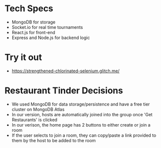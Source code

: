 # Tech Specs
* MongoDB for storage
* Socket.io for real time tournaments
* React.js for front-end
* Express and Node.js for backend logic

# Try it out
* https://strengthened-chlorinated-selenium.glitch.me/

# Restaurant Tinder Decisions
* We used MongoDB for data storage/persistence and have a free tier cluster on MongoDB Atlas
* In our version, hosts are automatically joined into the group once 'Get Restaurants' is clicked
* In our verison, the home page has 2 buttons to either create or join a room
* If the user selects to join a room, they can copy/paste a link provided to them by the host to be added to the room
